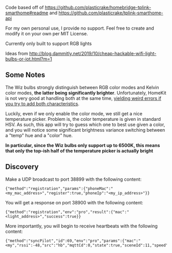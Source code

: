 Code based off of https://github.com/plasticrake/homebridge-tplink-smarthome#readme and https://github.com/plasticrake/tplink-smarthome-api

For my own personal use, I provide no support. Feel free to create and modify it on your own per MIT License.

Currently only built to support RGB lights

Ideas from http://blog.dammitly.net/2019/10/cheap-hackable-wifi-light-bulbs-or-iot.html?m=1


## Some Notes

The Wiz bulbs strongly distinguish between RGB color modes and Kelvin color modes, **the latter being significantly brighter**. Unfortunately, HomeKit is not very good at handling both at the same time, [yielding weird errors if you try to add both characteristics](https://github.com/home-assistant/home-assistant/pull/30756). 

Luckily, even if we only enable the color mode, we still get a nice temperature picker. Problem is, the color temperature is given in standard HSV. As such, this app will try to guess which one to best use given a color, and you will notice some significant brightness variance switching between a "temp" hue and a "color" hue.

**In particular, since the Wiz bulbs only support up to 6500K, this means that only the top-ish half of the temperature picker is actually bright**


## Discovery

Make a UDP broadcast to port 38899 with the following content:

```
{"method":"registration","params":{"phoneMac":"<my_mac_address>","register":true,"phoneIp":"<my_ip_address>"}}
```

You will get a response on port 38900 with the following content:

```
{"method":"registration","env":"pro","result":{"mac":"<light_address>","success":true}}
```

More importantly, you will begin to receive heartbeats with the following content:

```
{"method":"syncPilot","id":69,"env":"pro","params":{"mac":"<my","rssi":-48,"src":"hb","mqttCd":0,"state":true,"sceneId":11,"speed":100,"temp":2700,"dimming":100}}
```
